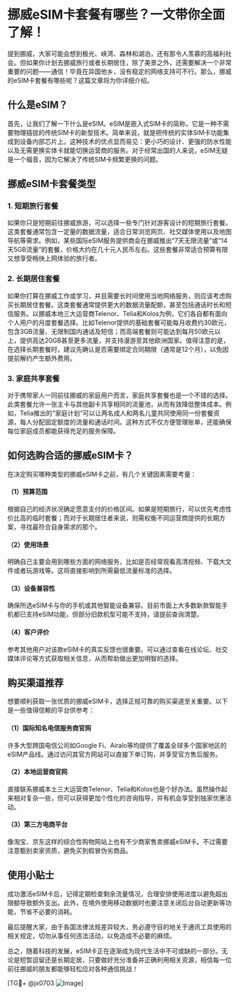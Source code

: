 # 挪威eSIM卡套餐有哪些？一文带你全面了解！

提到挪威，大家可能会想到极光、峡湾、森林和湖泊，还有那令人羡慕的高福利社会。但如果你计划去挪威旅行或者长期居住，除了美景之外，还需要解决一个非常重要的问题——通信！毕竟在异国他乡，没有稳定的网络支持可不行。那么，挪威的eSIM卡套餐有哪些呢？这篇文章将为你详细介绍。

## 什么是eSIM？

首先，让我们了解一下什么是eSIM。eSIM是嵌入式SIM卡的简称，它是一种不需要物理插拔的传统SIM卡的新型技术。简单来说，就是把传统的实体SIM卡功能集成到设备内部芯片上。这种技术的优点显而易见：更小巧的设计、更强的防水性能以及无需更换实体卡就能切换运营商的服务。对于经常出国的人来说，eSIM无疑是一个福音，因为它解决了传统SIM卡频繁更换的问题。

## 挪威eSIM卡套餐类型

### 1. 短期旅行套餐
如果你只是短期前往挪威旅游，可以选择一些专门针对游客设计的短期旅行套餐。这类套餐通常包含一定量的数据流量，适合日常浏览网页、社交媒体使用以及地图导航等需求。例如，某些国际eSIM服务提供商会在挪威推出“7天无限流量”或“14天5GB流量”的套餐，价格大约在几十元人民币左右。这些套餐非常适合预算有限又想享受畅快上网体验的旅行者。

### 2. 长期居住套餐
如果你打算在挪威工作或学习，并且需要长时间使用当地网络服务，则应该考虑购买长期居住套餐。这类套餐通常提供更大的数据流量配额，甚至包括通话时长和短信服务。以挪威本地三大运营商Telenor、Telia和Kolos为例，它们各自都有面向个人用户的月度套餐选择。比如Telenor提供的基础套餐可能每月收费约30欧元，包含3GB流量、无限制国内通话及短信；而高端套餐则可能达到每月50欧元以上，提供高达20GB甚至更多流量，并支持漫游至其他欧洲国家。值得注意的是，在选择长期套餐时，建议先确认是否需要绑定合同期限（通常是12个月），以免因提前解约产生额外费用。

### 3. 家庭共享套餐
对于携带家人一同前往挪威的家庭用户而言，家庭共享套餐也是一个不错的选择。此类套餐允许一张主卡与其他副卡共享相同的流量池，从而有效降低整体成本。例如，Telia推出的“家庭计划”可以让两名成人和两名儿童共同使用同一份套餐资源，每人分配固定额度的流量和通话时间。这种方式不仅方便管理账单，还能确保每位家庭成员都能获得充足的服务保障。

## 如何选购合适的挪威eSIM卡？

在决定购买哪种类型的挪威eSIM卡之前，有几个关键因素需要考量：

#### （1）预算范围
根据自己的经济状况确定愿意支付的价格区间。如果是短期旅行，可以优先考虑性价比高的临时套餐；而对于长期居住者来说，则需权衡不同运营商提供的长期方案，寻找最符合自身需求的那个。

#### （2）使用场景
明确自己主要会用到哪些方面的网络服务，比如是否经常观看高清视频、下载大文件或者玩游戏等。这将直接影响到所需最低流量标准的选择。

#### （3）设备兼容性
确保所选eSIM卡与你的手机或其他智能设备兼容。目前市面上大多数新款智能手机都已支持eSIM功能，但部分旧款机型可能不支持，请提前查询清楚。

#### （4）客户评价
参考其他用户对该款eSIM卡的真实反馈也很重要。可以通过查看在线论坛、社交媒体评论等方式获取相关信息，从而帮助做出更加明智的选择。

## 购买渠道推荐

想要顺利获取一张优质的挪威eSIM卡，选择正规可靠的购买渠道至关重要。以下是一些值得信赖的平台供参考：

#### （1）国际知名电信服务商官网
许多大型跨国电信公司如Google Fi、Airalo等均提供了覆盖全球多个国家地区的eSIM产品线。通过访问其官方网站可以直接下单订购，并享受官方售后服务。

#### （2）本地运营商官网
直接联系挪威本土三大运营商Telenor、Telia和Kolos也是个好办法。虽然操作起来相对复杂一些，但可以获得更加个性化的咨询指导，并有机会享受到独家优惠活动。

#### （3）第三方电商平台
像淘宝、京东这样的综合性购物网站上也有不少商家售卖挪威eSIM卡。不过需要注意甄别卖家资质，避免买到假冒伪劣商品。

## 使用小贴士

成功激活eSIM卡后，记得定期检查剩余流量情况，合理安排使用进度以避免超出限额导致额外支出。此外，在境外使用移动数据时也要注意关闭后台自动更新等功能，节省不必要的消耗。

最后提醒大家，由于各国法律法规差异较大，务必遵守目的地关于通讯工具使用的相关规定，切勿从事任何违法活动，以免造成不必要的麻烦。

总之，随着科技的发展，eSIM卡正在逐渐成为现代生活中不可或缺的一部分。无论是短暂逗留还是长期定居，只要做好充分准备并正确利用相关资源，相信每一位前往挪威的朋友都能够轻松应对各种通信挑战！

[TG💪+ @jx0703 ![Image](https://github.com/user-attachments/assets/dbca1d08-cadb-493c-b0ec-ad6f7a83f270)]